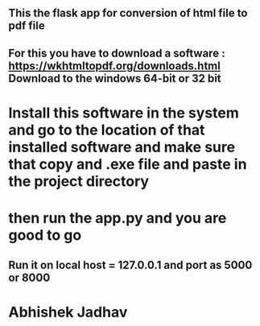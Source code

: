 ## This the flask app for conversion of html file to pdf file 

## For this you have to download a software : https://wkhtmltopdf.org/downloads.html Download to the windows 64-bit or 32 bit 

# Install this software in the system and go to the location of that installed software and make sure that copy and .exe file and paste in the project directory 

# then run the app.py and you are good to go 

## Run it on local host = 127.0.0.1 and port as 5000 or 8000

<h1> Abhishek Jadhav </h1>